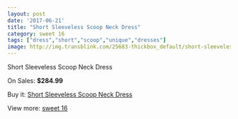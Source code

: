 ```yaml
---
layout: post
date: '2017-06-21'
title: "Short Sleeveless Scoop Neck Dress"
category: sweet 16
tags: ["dress","short","scoop","unique","dresses"]
image: http://img.transblink.com/25683-thickbox_default/short-sleeveless-scoop-neck-dress.jpg
---
```

Short Sleeveless Scoop Neck Dress

On Sales: **$284.99**
<a href="https://www.transblink.com/en/sweet-16/8103-short-sleeveless-scoop-neck-dress.html"><amp-img layout="responsive" width="600" height="600" src="//img.transblink.com/25683-thickbox_default/short-sleeveless-scoop-neck-dress.jpg" alt="Short Sleeveless Scoop Neck Dress 0" /></a>
<a href="https://www.transblink.com/en/sweet-16/8103-short-sleeveless-scoop-neck-dress.html"><amp-img layout="responsive" width="600" height="600" src="//img.transblink.com/25684-thickbox_default/short-sleeveless-scoop-neck-dress.jpg" alt="Short Sleeveless Scoop Neck Dress 1" /></a>

Buy it: [Short Sleeveless Scoop Neck Dress](https://www.transblink.com/en/sweet-16/8103-short-sleeveless-scoop-neck-dress.html "Short Sleeveless Scoop Neck Dress")

View more: [sweet 16](https://www.transblink.com/en/65-sweet-16 "sweet 16")